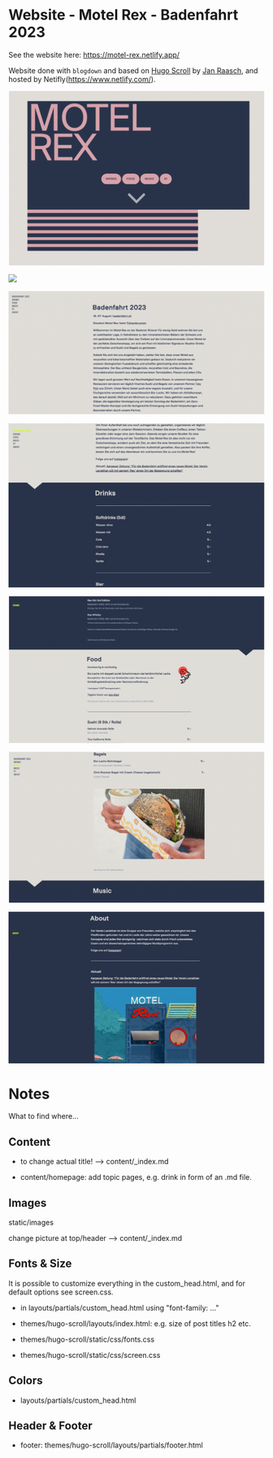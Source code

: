 # Website - Motel Rex - Badenfahrt 2023

See the website here: https://motel-rex.netlify.app/

Website done with `blogdown` and based on [Hugo Scroll](https://themes.gohugo.io/themes/hugo-scroll/) by [Jan Raasch](https://www.janraasch.com/), and hosted by Netifly(https://www.netlify.com/).

![](webpage_0.png)

![](webpage_1.png)

![](webpage_2.png)

![](webpage_3.png)

![](webpage_4.png)

![](webpage_5.png)

![](webpage_6.png)


# Notes

What to find where...

## Content
* to change actual title! --> content/_index.md

* content/homepage: add topic pages, e.g. drink in form of an .md file.


## Images
static/images

change picture at top/header --> content/_index.md


## Fonts & Size

It is possible to customize everything in the custom_head.html, and for default options see screen.css.

* in layouts/partials/custom_head.html using "font-family: ..."

* themes/hugo-scroll/layouts/index.html: e.g. size of post titles h2 etc.
* themes/hugo-scroll/static/css/fonts.css
* themes/hugo-scroll/static/css/screen.css


## Colors
* layouts/partials/custom_head.html


## Header & Footer
* footer: themes/hugo-scroll/layouts/partials/footer.html

